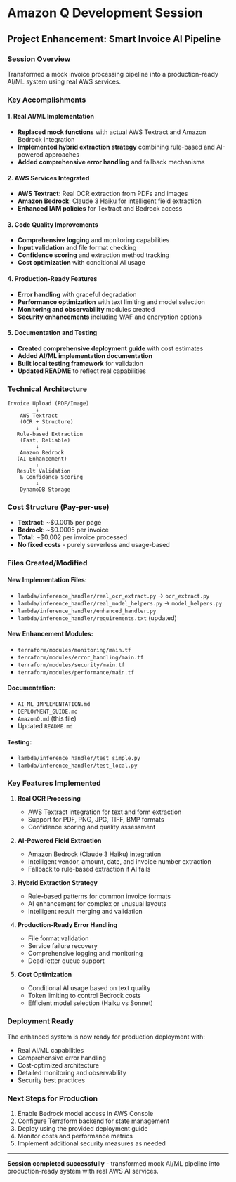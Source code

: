 # Amazon Q Development Session

## Project Enhancement: Smart Invoice AI Pipeline

### Session Overview
Transformed a mock invoice processing pipeline into a production-ready AI/ML system using real AWS services.

### Key Accomplishments

#### 1. Real AI/ML Implementation
- **Replaced mock functions** with actual AWS Textract and Amazon Bedrock integration
- **Implemented hybrid extraction strategy** combining rule-based and AI-powered approaches
- **Added comprehensive error handling** and fallback mechanisms

#### 2. AWS Services Integrated
- **AWS Textract**: Real OCR extraction from PDFs and images
- **Amazon Bedrock**: Claude 3 Haiku for intelligent field extraction
- **Enhanced IAM policies** for Textract and Bedrock access

#### 3. Code Quality Improvements
- **Comprehensive logging** and monitoring capabilities
- **Input validation** and file format checking
- **Confidence scoring** and extraction method tracking
- **Cost optimization** with conditional AI usage

#### 4. Production-Ready Features
- **Error handling** with graceful degradation
- **Performance optimization** with text limiting and model selection
- **Monitoring and observability** modules created
- **Security enhancements** including WAF and encryption options

#### 5. Documentation and Testing
- **Created comprehensive deployment guide** with cost estimates
- **Added AI/ML implementation documentation** 
- **Built local testing framework** for validation
- **Updated README** to reflect real capabilities

### Technical Architecture

```
Invoice Upload (PDF/Image)
         ↓
    AWS Textract
    (OCR + Structure)
         ↓
   Rule-based Extraction
    (Fast, Reliable)
         ↓
    Amazon Bedrock
   (AI Enhancement)
         ↓
   Result Validation
    & Confidence Scoring
         ↓
    DynamoDB Storage
```

### Cost Structure (Pay-per-use)
- **Textract**: ~$0.0015 per page
- **Bedrock**: ~$0.0005 per invoice  
- **Total**: ~$0.002 per invoice processed
- **No fixed costs** - purely serverless and usage-based

### Files Created/Modified

#### New Implementation Files:
- `lambda/inference_handler/real_ocr_extract.py` → `ocr_extract.py`
- `lambda/inference_handler/real_model_helpers.py` → `model_helpers.py`
- `lambda/inference_handler/enhanced_handler.py`
- `lambda/inference_handler/requirements.txt` (updated)

#### New Enhancement Modules:
- `terraform/modules/monitoring/main.tf`
- `terraform/modules/error_handling/main.tf`
- `terraform/modules/security/main.tf`
- `terraform/modules/performance/main.tf`

#### Documentation:
- `AI_ML_IMPLEMENTATION.md`
- `DEPLOYMENT_GUIDE.md`
- `AmazonQ.md` (this file)
- Updated `README.md`

#### Testing:
- `lambda/inference_handler/test_simple.py`
- `lambda/inference_handler/test_local.py`

### Key Features Implemented

1. **Real OCR Processing**
   - AWS Textract integration for text and form extraction
   - Support for PDF, PNG, JPG, TIFF, BMP formats
   - Confidence scoring and quality assessment

2. **AI-Powered Field Extraction**
   - Amazon Bedrock (Claude 3 Haiku) integration
   - Intelligent vendor, amount, date, and invoice number extraction
   - Fallback to rule-based extraction if AI fails

3. **Hybrid Extraction Strategy**
   - Rule-based patterns for common invoice formats
   - AI enhancement for complex or unusual layouts
   - Intelligent result merging and validation

4. **Production-Ready Error Handling**
   - File format validation
   - Service failure recovery
   - Comprehensive logging and monitoring
   - Dead letter queue support

5. **Cost Optimization**
   - Conditional AI usage based on text quality
   - Token limiting to control Bedrock costs
   - Efficient model selection (Haiku vs Sonnet)

### Deployment Ready
The enhanced system is now ready for production deployment with:
- Real AI/ML capabilities
- Comprehensive error handling
- Cost-optimized architecture
- Detailed monitoring and observability
- Security best practices

### Next Steps for Production
1. Enable Bedrock model access in AWS Console
2. Configure Terraform backend for state management
3. Deploy using the provided deployment guide
4. Monitor costs and performance metrics
5. Implement additional security measures as needed

---

**Session completed successfully** - transformed mock AI/ML pipeline into production-ready system with real AWS AI services.
